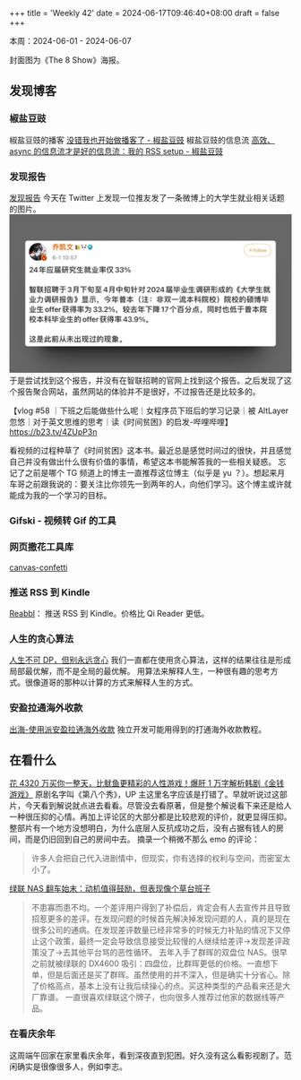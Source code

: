 +++
title = 'Weekly 42'
date = 2024-06-17T09:46:40+08:00
draft = false
+++

本周：2024-06-01 - 2024-06-07

封面图为《The 8 Show》海报。

## 发现博客

### 椒盐豆豉

椒盐豆豉的播客
[没错我也开始做播客了 - 椒盐豆豉](https://blog.douchi.space/podcast-bgm/#gsc.tab=0)
椒盐豆豉的信息流
[高效、async 的信息流才是好的信息流：我的 RSS setup - 椒盐豆豉](https://blog.douchi.space/my-rss-setup/?utm_source=related#gsc.tab=0)

### 发现报告

[发现报告](https://fxbaogao.com)
今天在 Twitter 上发现一位推友发了一条微博上的大学生就业相关话题的图片。
![](https://raw.githubusercontent.com/huyixi/Pics/main/uPic/bK7fsj.png)
于是尝试找到这个报告，并没有在智联招聘的官网上找到这个报告。之后发现了这个报告聚合网站，虽然网站的体验并不是很好，不过报告还是比较多的。

【vlog #58 ｜下班之后能做些什么呢｜女程序员下班后的学习记录｜被 AltLayer 忽悠｜对于英文思维的思考｜读《时间贫困》的启发-哔哩哔哩】 https://b23.tv/4ZUpP3n

看视频的过程种草了《时间贫困》这本书。最近总是感觉时间过的很快，并且感觉自己并没有做出什么很有价值的事情，希望这本书能解答我的一些相关疑惑。
忘记了之前是哪个 TG 频道上的博主一直推荐这位博主（似乎是 yu ？）。想起来月车哥之前跟我说的：要关注比你领先一到两年的人，向他们学习。这个博主或许就能成为我的一个学习的目标。

### Gifski - 视频转 Gif 的工具

### 网页撒花工具库

[canvas-confetti](https://github.com/catdad/canvas-confetti#readme)

### 推送 RSS 到 Kindle

[Reabbl](https://reabble.cm)： 推送 RSS 到 Kindle。价格比 Qi Reader 更低。

### 人生的贪心算法

[人生不可 DP，但别永远贪心](https://hawstein.com/2019/04/24/life-cannot-dp-but-dont-be-always-greedy/)
我们一直都在使用贪心算法，这样的结果往往是形成局部最优解，而不是全局的最优解。
用算法来解释人生，一种很有趣的思考方式。很像道哥的那种以计算的方式来解释人生的方式。

### 安盈拉通海外收款

[出海-使用派安盈拉通海外收款](https://5km.studio/blog/overseas-domestic-information-dollar-payment-process.md)
独立开发可能用得到的打通海外收款教程。

## 在看什么

[花 4320 万买你一整天，比鱿鱼更精彩的人性游戏！爆肝 1 万字解析韩剧《金钱游戏》](https://www.bilibili.com/video/BV1o7421o73m/?spm_id_from=333.1007.tianma.1-1-1.click&vd_source=e7b677bc31fcf107b6c6689167aae9d9)
原剧名字叫《第八个秀》，UP 主这里名字应该是打错了。早就听说过这部片，今天看到解说就点进去看看。尽管没去看原著，但是整个解说看下来还是给人一种很压抑的心情。再加上评论区的大部分都是比较悲观的评价，就更显得压抑。
整部片有一个地方没想明白，为什么底层人反抗成功之后，没有占据有钱人的房间，而是仍旧回到自己的房间中去。
摘录一个稍微不那么 emo 的评论：

> 许多人会把自己代入进剧情中，但现实，你有选择的权利与空间，而密室太小了。

[绿联 NAS 翻车始末：动机值得鼓励，但表现像个草台班子](https://blog.zhheo.com/p/86b7ebc3.html)

> 不患寡而患不均。一个差评用户得到了补偿后，肯定会有人去宣传并且导致招惹更多的差评。在发现问题的时候首先解决掉发现问题的人，真的是现在很多公司的通病。在发现差评数量已经非常多的时候无力补贴的情况下又停止这个政策，最终一定会导致信息接受比较慢的人继续给差评->发现差评政策没了->去其他平台骂的恶性循环。
> 去年入手了群晖的双盘位 NAS。很早之前就被绿联的 DX4600 吸引：四盘位，比群晖更低的价格。一直想下单，但是后面还是买了群晖。虽然使用的并不深入，但是确实十分省心。除了价格高点，基本上没有让我后续操心的点。买这种类型的产品看来还是大厂靠谱。
> 一直很喜欢绿联这个牌子，也向很多人推荐过他家的数据线等产品。

### 在看庆余年

这周端午回家在家里看庆余年，看到深夜直到犯困。好久没有这么看影视剧了。范闲确实是很像很多人，例如李志。
